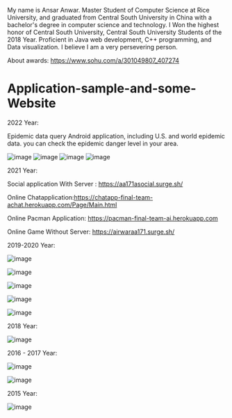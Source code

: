 My name is Ansar Anwar. Master Student of Computer Science at Rice University, and graduated from Central South University in China with a bachelor's degree in computer science and technology. I Won the highest honor of Central South University, Central South University Students of the 2018 Year. Proficient in Java web development, C++ programming, and Data visualization. I believe I am a very persevering person.

About awards: https://www.sohu.com/a/301049807_407274

# Application-sample-and-some-Website
2022 Year:

Epidemic data query Android application, including U.S. and world epidemic data. you can check the epidemic danger level in your area.

![image](https://user-images.githubusercontent.com/86660477/162501966-28256853-b017-4195-aebb-709d88945336.png)
![image](https://user-images.githubusercontent.com/86660477/162502020-f56f1701-e4a8-4ed2-aa0e-fcd1cd225844.png)
![image](https://user-images.githubusercontent.com/86660477/162502101-caf782b5-3b77-42b7-8415-7649d3dfc8d3.png)
![image](https://user-images.githubusercontent.com/86660477/163508406-ad11dc3d-eaf4-4858-8300-ced26e0ab6f4.png)




2021 Year:

Social application With Server : https://aa171asocial.surge.sh/

Online Chatapplication:https://chatapp-final-team-achat.herokuapp.com/Page/Main.html 

Online Pacman Application: https://pacman-final-team-ai.herokuapp.com

Online Game Without Server: https://airwaraa171.surge.sh/


2019-2020 Year:

![image](https://user-images.githubusercontent.com/86660477/148606118-d5c2c41a-224d-4d27-8ae2-2353a1948e96.png)

![image](https://user-images.githubusercontent.com/86660477/148606245-e3a6a165-2fc7-45a9-a9fe-86eb7cd4de18.png)

![image](https://user-images.githubusercontent.com/86660477/148606313-3eb44621-84b6-4f28-a542-ac847e71a3c6.png)

![image](https://user-images.githubusercontent.com/86660477/148606382-109bf0cf-7315-4c52-a90d-52e33d0b5164.png)

![image](https://user-images.githubusercontent.com/86660477/148606409-a1d8559f-81cc-4471-8089-40356a7928bc.png)

2018 Year:

![image](https://user-images.githubusercontent.com/86660477/148606482-b22aba7c-33bc-45d8-9934-22799a9aa60e.png)

2016 - 2017 Year:

![image](https://user-images.githubusercontent.com/86660477/148606573-23baeeef-2b5b-43c6-afbc-a8616c5ba58b.png)

![image](https://user-images.githubusercontent.com/86660477/148606606-a73daa6f-5739-471a-b9ef-dc6b3362c6d8.png)

2015 Year:

![image](https://user-images.githubusercontent.com/86660477/148606664-9e7f521e-cbcc-4f36-8834-0e0e5ca3629a.png)



